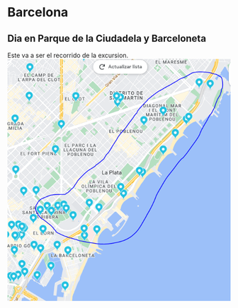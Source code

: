 # Barcelona
## Dia en Parque de la Ciudadela y Barceloneta

Este va a ser el recorrido de la excursion.
![recorrido-dia-barceloneta](https://github.com/OscarVaroSoriano/barcelona/blob/main/fotos/dia-barceloneta.png?raw=true)
